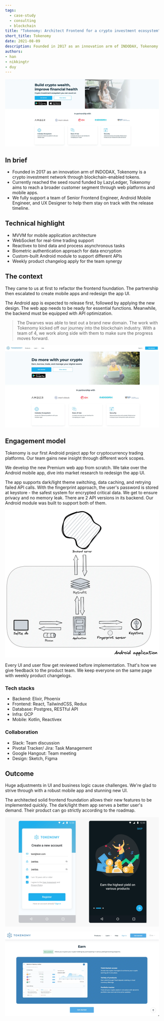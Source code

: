 ```yaml
---
tags:
  - case-study
  - consulting
  - blockchain
title: "Tokenomy: Architect Frontend for a crypto investment ecosystem"
short_title: Tokenomy
date: 2021-08-09
description: Founded in 2017 as an innovation arm of INDODAX, Tokenomy is a crypto investment network through blockchain-enabled tokens. We fully support a team of Senior Frontend Engineer, Android Mobile Engineer, and UX Designer to help them stay on track with the release timeline
authors: 
- han
- nikkingtr
- duy
---
```


![](assets/architect-frontend-site-and-mobile-development-for-crypto-investment-ecosystem_tokenomy.webp)

## In brief
- Founded in 2017 as an innovation arm of INDODAX, Tokenomy is a crypto investment network through blockchain-enabled tokens.
- Currently reached the seed round funded by LazyLedger, Tokenomy aims to reach a broader customer segment through web platforms and mobile apps.
- We fully support a team of Senior Frontend Engineer, Android Mobile Engineer, and UX Designer to help them stay on track with the release timeline.

## Technical highlight
- MVVM for mobile application architecture
- WebSocket for real-time trading support
- Reactivex to bind data and process asynchronous tasks
- Biometric authentication approach for data encryption
- Custom-built Android module to support different APIs
- Weekly product changelog apply for the team synergy

## The context
They came to us at first to refactor the frontend foundation. The partnership then escalated to create mobile apps and redesign the app UI.

The Android app is expected to release first, followed by applying the new design. The web app needs to be ready for essential functions. Meanwhile, the backend must be equipped with API optimization. 

>
> The Dwarves was able to test out a brand new domain. The work with Tokenomy kicked off our journey into the blockchain industry. With a team of 4, we work along side with them to make sure the progress moves forward. 

![](assets/architect-frontend-site-and-mobile-development-for-crypto-investment-ecosystem_tokenomy-2.webp)

## Engagement model
Tokenomy is our first Android project app for cryptocurrency trading platforms. Our team gains new insight through different work scopes.

We develop the new Premium web app from scratch. We take over the Android mobile app, dive into market research to redesign the app UI.

The app supports dark/light theme switching, data caching, and retrying failed API calls. With the fingerprint approach, the user's password is stored at keystore - the safest system for encrypted critical data. We get to ensure privacy and no memory leak. There are 2 API versions in its backend. Our Android module was built to support both of them.

![](assets/architect-frontend-site-and-mobile-development-for-crypto-investment-ecosystem_toke-architecture.webp)

Every UI and user flow get reviewed before implementation. That's how we give feedback to the product team. We keep everyone on the same page with weekly product changelogs.

### Tech stacks
- Backend: Elixir, Phoenix
- Frontend: React, TailwindCSS, Redux
- Database: Postgres, RESTful API
- Infra: GCP
- Mobile: Kotlin, Reactivex

### Collaboration
- Slack: Team discussion
- Pivotal Tracker/ Jira: Task Management
- Google Hangout: Team meeting
- Design: Sketch, Figma

## Outcome
Huge adjustments in UI and business logic cause challenges. We're glad to strive through with a robust mobile app and stunning new UI.

The architected solid frontend foundation allows their new features to be implemented quickly. The dark/light them app serves a better user's demand. Their product can go strictly according to the roadmap.

![](assets/architect-frontend-site-and-mobile-development-for-crypto-investment-ecosystem_tokenomy-app.webp)

![](assets/architect-frontend-site-and-mobile-development-for-crypto-investment-ecosystem_toke-ws.webp)

